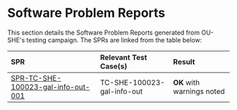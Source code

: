# Software Problem Reports

This section details the Software Problem Reports generated from OU-SHE's testing campaign. The SPRs are linked from the table below:

|  **SPR**       | **Relevant Test Case(s)** | **Result** |
| :------------- | :------------------------ | :-------------- |
| [SPR-TC-SHE-100023-gal-info-out-001](SPR-TC-SHE-100023-gal-info-out-001.html) | TC-SHE-100023-gal-info-out | **OK** with warnings noted |
